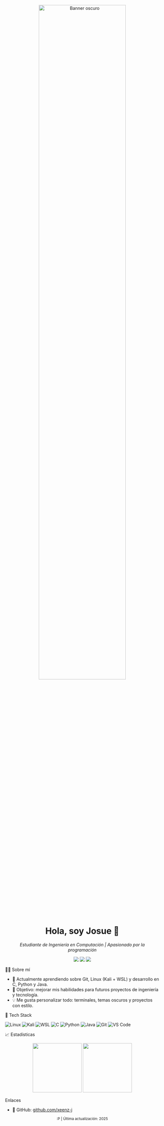
<p align="center">
    <img 
    src="https://images.unsplash.com/photo-1724836057633-ebd36c7dd169?q=80&w=1170&auto=format&fit=crop&ixlib=rb-4.1.0" 
    alt="Banner oscuro" 
    width="75%" 
  />
</p>


<br>

<h1 align="center">Hola, soy <b>Josue</b> 👋</h1>

<p align="center">
  <em>Estudiante de Ingeniería en Computación | Apasionado por la programación</em>
</p>

<p align="center">
  <a href="https://github.com/xeenz-j?tab=followers"><img src="https://img.shields.io/github/followers/xeenz-j?style=for-the-badge&logo=github" /></a>
  <a href="https://github.com/xeenz-j"><img src="https://img.shields.io/badge/Theme-Dark-1f2937?style=for-the-badge" /></a>
  <a href="mailto:josuesalasmo@gmail.com"><img src="https://img.shields.io/badge/Contacto-Email-blue?style=for-the-badge" /></a>
</p>

 🧑‍💻 Sobre mí
- 🔭 Actualmente aprendiendo sobre Git, Linux (Kali + WSL) y desarrollo en C, Python y Java.  
- 🎯 Objetivo: mejorar mis habilidades para futuros proyectos de ingeniería y tecnología.  
- 💡 Me gusta personalizar todo: terminales, temas oscuros y proyectos con estilo.  
  

 🧰 Tech Stack
<p>
  <img alt="Linux" src="https://img.shields.io/badge/Linux-0f172a?style=for-the-badge&logo=linux&logoColor=white" />
  <img alt="Kali" src="https://img.shields.io/badge/Kali%20Linux-0f172a?style=for-the-badge&logo=kalilinux&logoColor=white" />
  <img alt="WSL" src="https://img.shields.io/badge/WSL-0f172a?style=for-the-badge&logo=windows-terminal&logoColor=white" />
  <img alt="C" src="https://img.shields.io/badge/C-0f172a?style=for-the-badge&logo=c&logoColor=white" />
  <img alt="Python" src="https://img.shields.io/badge/Python-0f172a?style=for-the-badge&logo=python&logoColor=white" />
  <img alt="Java" src="https://img.shields.io/badge/Java-0f172a?style=for-the-badge&logo=openjdk&logoColor=white" />
  <img alt="Git" src="https://img.shields.io/badge/Git-0f172a?style=for-the-badge&logo=git&logoColor=white" />
  <img alt="VS Code" src="https://img.shields.io/badge/VS%20Code-0f172a?style=for-the-badge&logo=visualstudiocode&logoColor=white" />
</p>

 📈 Estadísticas
<p align="center">
  <img height="160" src="https://github-readme-stats.vercel.app/api?username=xeenz-j&show_icons=true&theme=tokyonight&hide_border=true" />
  <img height="160" src="https://github-readme-streak-stats.herokuapp.com/?user=xeenz-j&theme=tokyonight&hide_border=true" />
</p>

 Enlaces
- 💼 GitHub: [github.com/xeenz-j](https://github.com/xeenz-j)  
  

<p align="center">
  <sub> :P | Última actualización: 2025</sub>
</p>
